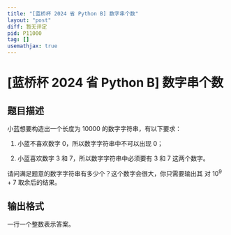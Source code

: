 ```yaml
---
title: "[蓝桥杯 2024 省 Python B] 数字串个数"
layout: "post"
diff: 暂无评定
pid: P11000
tag: []
usemathjax: true
---
```


# [蓝桥杯 2024 省 Python B] 数字串个数
## 题目描述

小蓝想要构造出一个长度为 $10000$ 的数字字符串，有以下要求：

1. 小蓝不喜欢数字 $0$，所以数字字符串中不可以出现 $0$；

1. 小蓝喜欢数字 $3$ 和 $7$，所以数字字符串中必须要有 $3$ 和 $7$ 这两个数字。

请问满足题意的数字字符串有多少个？这个数字会很大，你只需要输出其
对 $10^9 + 7$ 取余后的结果。

## 输出格式

一行一个整数表示答案。
